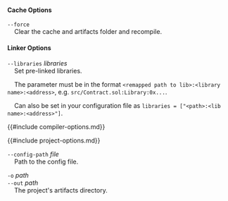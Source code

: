 #### Cache Options

`--force`  
&nbsp;&nbsp;&nbsp;&nbsp;Clear the cache and artifacts folder and recompile.

#### Linker Options

`--libraries` *libraries*  
&nbsp;&nbsp;&nbsp;&nbsp;Set pre-linked libraries.

&nbsp;&nbsp;&nbsp;&nbsp;The parameter must be in the format `<remapped path to lib>:<library name>:<address>`, e.g. `src/Contract.sol:Library:0x...`.

&nbsp;&nbsp;&nbsp;&nbsp;Can also be set in your configuration file as `libraries = ["<path>:<lib name>:<address>"]`.

{{#include compiler-options.md}}

{{#include project-options.md}}

`--config-path` *file*  
&nbsp;&nbsp;&nbsp;&nbsp;Path to the config file.

`-o` *path*  
`--out` *path*  
&nbsp;&nbsp;&nbsp;&nbsp;The project's artifacts directory.
